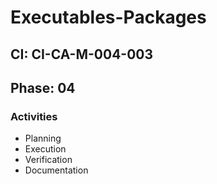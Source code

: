 # Executables-Packages

## CI: CI-CA-M-004-003
## Phase: 04

### Activities
- Planning
- Execution
- Verification
- Documentation
